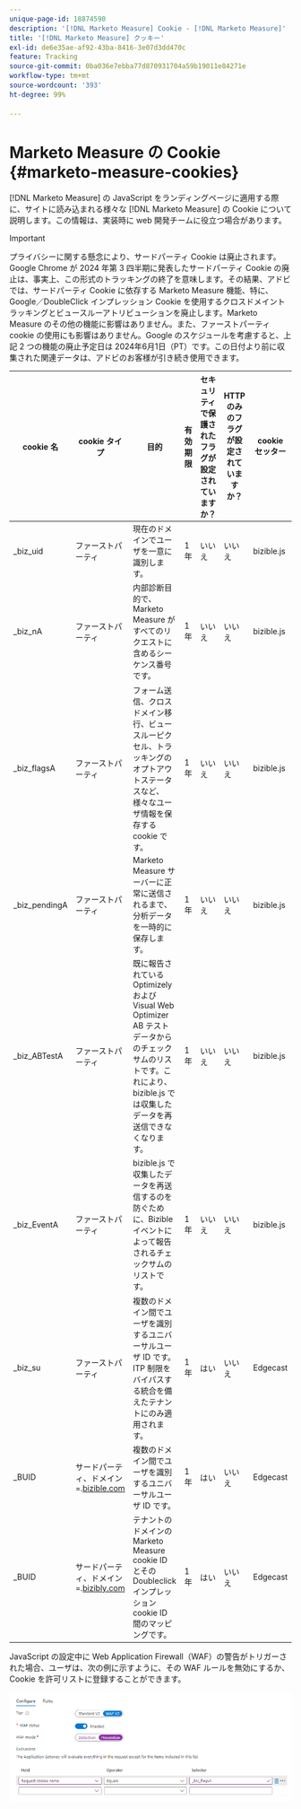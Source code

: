 ```yaml
---
unique-page-id: 18874590
description: '[!DNL Marketo Measure] Cookie - [!DNL Marketo Measure]'
title: '[!DNL Marketo Measure] クッキー'
exl-id: de6e35ae-af92-43ba-8416-3e07d3dd470c
feature: Tracking
source-git-commit: 0ba036e7ebba77d870931704a59b19011e84271e
workflow-type: tm+mt
source-wordcount: '393'
ht-degree: 99%

---
```


# Marketo Measure の Cookie {#marketo-measure-cookies}

[!DNL Marketo Measure] の JavaScript をランディングページに適用する際に、サイトに読み込まれる様々な [!DNL Marketo Measure] の Cookie について説明します。この情報は、実装時に web 開発チームに役立つ場合があります。

>[!IMPORTANT]
>
>プライバシーに関する懸念により、サードパーティ Cookie は廃止されます。Google Chrome が 2024 年第 3 四半期に発表したサードパーティ Cookie の廃止は、事実上、この形式のトラッキングの終了を意味します。その結果、アドビでは、サードパーティ Cookie に依存する Marketo Measure 機能、特に、Google／DoubleClick インプレッション Cookie を使用するクロスドメイントラッキングとビュースルーアトリビューションを廃止します。Marketo Measure のその他の機能に影響はありません。また、ファーストパーティ cookie の使用にも影響はありません。Google のスケジュールを考慮すると、上記 2 つの機能の廃止予定日は 2024年6月1日（PT）です。この日付より前に収集された関連データは、アドビのお客様が引き続き使用できます。

<table>
<thead>
  <tr>
    <th>cookie 名</th>
    <th>cookie タイプ</th>
    <th>目的</th>
    <th>有効期限</th>
    <th>セキュリティで保護されたフラグが設定されていますか？<br></th>
    <th>HTTP のみのフラグが設定されていますか？</th>
    <th>cookie セッター</th>
  </tr>
</thead>
<tbody>
  <tr>
    <td>_biz_uid</td>
    <td>ファーストパーティ</td>
    <td>現在のドメインでユーザを一意に識別します。</td>
    <td>1 年</td>
    <td>いいえ</td>
    <td>いいえ</td>
    <td>bizible.js</td>
  </tr>
  <tr>
    <td>_biz_nA</td>
    <td>ファーストパーティ</td>
    <td>内部診断目的で、Marketo Measure がすべてのリクエストに含めるシーケンス番号です。</td>
    <td>1 年</td>
    <td>いいえ</td>
    <td>いいえ</td>
    <td>bizible.js</td>
  </tr>
  <tr>
    <td>_biz_flagsA</td>
    <td>ファーストパーティ</td>
    <td>フォーム送信、クロスドメイン移行、ビュースルーピクセル、トラッキングのオプトアウトステータスなど、様々なユーザ情報を保存する cookie です。</td>
    <td>1 年</td>
    <td>いいえ</td>
    <td>いいえ</td>
    <td>bizible.js</td>
  </tr>
  <tr>
    <td>_biz_pendingA</td>
    <td>ファーストパーティ</td>
    <td>Marketo Measure サーバーに正常に送信されるまで、分析データを一時的に保存します。</td>
    <td>1 年</td>
    <td>いいえ</td>
    <td>いいえ</td>
    <td>bizible.js</td>
  </tr>
  <tr>
    <td>_biz_ABTestA</td>
    <td>ファーストパーティ</td>
    <td>既に報告されている Optimizely および Visual Web Optimizer AB テストデータからのチェックサムのリストです。これにより、bizible.js では収集したデータを再送信できなくなります。</td>
    <td>1 年</td>
    <td>いいえ</td>
    <td>いいえ</td>
    <td>bizible.js</td>
  </tr>
  <tr>
    <td>_biz_EventA</td>
    <td>ファーストパーティ</td>
    <td>bizible.js で収集したデータを再送信するのを防ぐために、Bizible イベントによって報告されるチェックサムのリストです。</td>
    <td>1 年</td>
    <td>いいえ</td>
    <td>いいえ</td>
    <td>bizible.js</td>
  </tr>
  <tr>
    <td>_biz_su</td>
    <td>ファーストパーティ</td>
    <td>複数のドメイン間でユーザを識別するユニバーサルユーザ ID です。ITP 制限をバイパスする統合を備えたテナントにのみ適用されます。</td>
    <td>1 年</td>
    <td>はい</td>
    <td>いいえ</td>
    <td>Edgecast</td>
  </tr>
  <tr>
    <td>_BUID</td>
    <td>サードパーティ、ドメイン =.<a href="https://business.adobe.com/products/marketo/bizible.html">bizible.com</a></td>
    <td>複数のドメイン間でユーザを識別するユニバーサルユーザ ID です。</td>
    <td>1 年</td>
    <td>はい</td>
    <td>いいえ</td>
    <td>Edgecast</td>
  </tr>
  <tr>
    <td>_BUID</td>
    <td>サードパーティ、ドメイン =.<a href="https://bizibly.com/">bizibly.com</a></td>
    <td>テナントのドメインの Marketo Measure cookie ID とその Doubleclick インプレッション cookie ID 間のマッピングです。</td>
    <td>1 年</td>
    <td>はい</td>
    <td>いいえ</td>
    <td>Edgecast</td>
  </tr>
</tbody>
</table>

JavaScript の設定中に Web Application Firewall（WAF）の警告がトリガーされた場合、ユーザは、次の例に示すように、その WAF ルールを無効にするか、Cookie を許可リストに登録することができます。

![](assets/marketo-measure-cookies-1.png)
